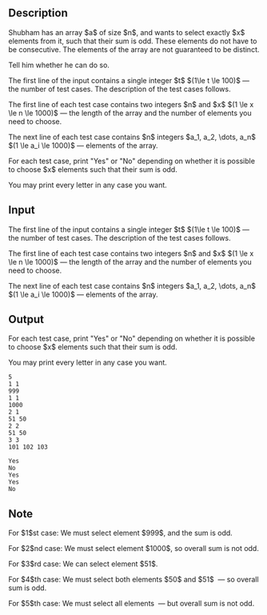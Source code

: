 ## Description

<div><p>Shubham has an array $a$ of size $n$, and wants to select exactly $x$ elements from it, such that their sum is odd. These elements do not have to be consecutive. The elements of the array are not guaranteed to be distinct.</p><p>Tell him whether he can do so.</p></div><div class="input-specification"><p>The first line of the input contains a single integer $t$ $(1\le t \le 100)$&nbsp;— the number of test cases. The description of the test cases follows.</p><p>The first line of each test case contains two integers $n$ and $x$ $(1 \le x \le n \le 1000)$&nbsp;— the length of the array and the number of elements you need to choose.</p><p>The next line of each test case contains $n$ integers $a_1, a_2, \dots, a_n$ $(1 \le a_i \le 1000)$&nbsp;— elements of the array.</p></div><div class="output-specification"><p>For each test case, print "<span class="tex-font-style-tt">Yes</span>" or "<span class="tex-font-style-tt">No</span>" depending on whether it is possible to choose $x$ elements such that their sum is odd.</p><p>You may print every letter in any case you want.</p></div>

## Input

<p>The first line of the input contains a single integer $t$ $(1\le t \le 100)$&nbsp;— the number of test cases. The description of the test cases follows.</p><p>The first line of each test case contains two integers $n$ and $x$ $(1 \le x \le n \le 1000)$&nbsp;— the length of the array and the number of elements you need to choose.</p><p>The next line of each test case contains $n$ integers $a_1, a_2, \dots, a_n$ $(1 \le a_i \le 1000)$&nbsp;— elements of the array.</p>

## Output

<p>For each test case, print "<span class="tex-font-style-tt">Yes</span>" or "<span class="tex-font-style-tt">No</span>" depending on whether it is possible to choose $x$ elements such that their sum is odd.</p><p>You may print every letter in any case you want.</p>





```input1
5
1 1
999
1 1
1000
2 1
51 50
2 2
51 50
3 3
101 102 103
```




```output1
Yes
No
Yes
Yes
No
```



## Note

<p>For $1$st case: We must select element $999$, and the sum is odd.</p><p>For $2$nd case: We must select element $1000$, so overall sum is not odd.</p><p>For $3$rd case: We can select element $51$.</p><p>For $4$th case: We must select both elements $50$ and $51$ &nbsp;— so overall sum is odd.</p><p>For $5$th case: We must select all elements &nbsp;— but overall sum is not odd.</p>
